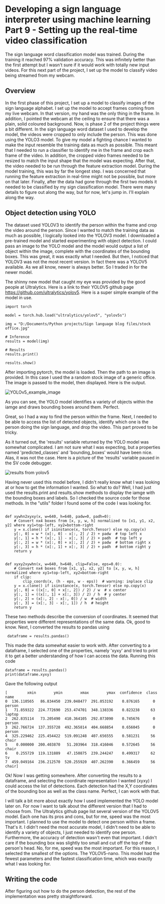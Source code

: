 # Developing a sign language interpreter using machine learning Part 9 - Setting up the real-time video classification

The sign language word classification model was trained. During the training it reached 97% validation accuracy. This was infinitely better than the first attempt but I wasn't sure if it would work with totally new input videos. 
For this next part of the project, I set up the model to classify video being streamed from my webcam. 

## Overview

In the first phase of this project, I set up a model to classify images of the sign language alphabet. 
I set up the model to accept frames coming from my live webcam. In that version, my hand was the only thing in the frame. 
In addition, I pointed the webcam at the ceiling to ensure that there was a plain, solid coloured background. Now, is phase 2 of the project things were a bit different. 
In the sign language word dataset I used to develop the model, the videos were cropped to only include the person. This was done using the YOLO3 model. 
To give my model a fighting chance I wanted to make the input resemble the training data as much as possible. 
This meant that I needed to run a classifier to identify me in the frame and crop each frame of the video. In addition, the cropped video frames needed to be resized to match the input shape that the model was expecting. 
After that, the video needed to be run through the feature extraction model. During the model training, this was by far the longest step. I was concerned that running the feature extraction in real-time might not be possible, but more on that later. 
Finally, after the data had gone through the first two models it needed to be classified by my sign classification model. There were many details to figure out along the way, but for now, let's jump in. I'll explain along the way. 

## Object detection using YOLO

The dataset used YOLOV3 to identify the person within the frame and crop the video around the person. Since I wanted to match the training data as much as possible, I logically looked into the YOLOV3 model. 
I downloaded a pre-trained model and started experimenting with object detection. I could pass an image to the YOLO model and the model would output a list of object within the image, complete with the coordinates of the bounding boxes. 
This was great, it was exactly what I needed. But then, I noticed that YOLOV3 was not the most recent version. In fact there was a YOLOV5 available. As we all know, newer is always better. So I traded in for the newer model. 

The shinny new model that caught my eye was provided by the good people at Ultralytics. Here is a link to their YOLOV5 github page https://github.com/ultralytics/yolov5.
Here is a super simple example of the model in use. 

```
import torch

model = torch.hub.load("ultralytics/yolov5", "yolov5s")

img = "D:/Documents/Python projects/Sign language blog files/stock office.jpg"

# Inference
results = model(img)

# Results
results.print() 

results.show()
```
After importing pytorch, the model is loaded. Then the path to an image is provided. In this case I used the a random stock image of a generic office.
The image is passed to the model, then displayed. Here is the output. 

![YOLOv5_example_image](https://user-images.githubusercontent.com/102377660/190526428-f3e7b62b-d64f-4ae8-aaf4-370766be7f55.jpg)

As you can see, the YOLO model identifies a variety of objects within the iamge and draws bounding boxes around them. Perfect. 

Great, so I had a way to find the person within the frame. Next, I needed to be able to access the list of detected objects, identify which one is the person doing the sign language, and drop the video. 
This part proved to be tricky. 

As it turned out, the 'results' variable returned by the YOLO model was somewhat complicated. I am not sure what I was expecting, but a properties named 'predicted_classes' and 'bounding_boxes' would have been nice. 
Alas, it was not the case. Here is a picture of the 'results' variable paused in the SV code debugger. 

![results from yolov5](https://user-images.githubusercontent.com/102377660/190527055-7b0a7b3e-fc86-41a4-b28e-a4ccc29ba9c8.JPG)

Having never used this model before, I didn't really know what I was looking at or how to get the information I wanted. 
So what to do? Well, I had just used the results.print and results.show methods to display the iamge with the bounding boxes and labels. So I checked the source code for those methods. 
In the "utils" folder I found some of the code I was looking for. 
```

def xywhn2xyxy(x, w=640, h=640, padw=0, padh=0):
    # Convert nx4 boxes from [x, y, w, h] normalized to [x1, y1, x2, y2] where xy1=top-left, xy2=bottom-right
    y = x.clone() if isinstance(x, torch.Tensor) else np.copy(x)
    y[:, 0] = w * (x[:, 0] - x[:, 2] / 2) + padw  # top left x
    y[:, 1] = h * (x[:, 1] - x[:, 3] / 2) + padh  # top left y
    y[:, 2] = w * (x[:, 0] + x[:, 2] / 2) + padw  # bottom right x
    y[:, 3] = h * (x[:, 1] + x[:, 3] / 2) + padh  # bottom right y
    return y


def xyxy2xywhn(x, w=640, h=640, clip=False, eps=0.0):
    # Convert nx4 boxes from [x1, y1, x2, y2] to [x, y, w, h] normalized where xy1=top-left, xy2=bottom-right
    if clip:
        clip_coords(x, (h - eps, w - eps))  # warning: inplace clip
    y = x.clone() if isinstance(x, torch.Tensor) else np.copy(x)
    y[:, 0] = ((x[:, 0] + x[:, 2]) / 2) / w  # x center
    y[:, 1] = ((x[:, 1] + x[:, 3]) / 2) / h  # y center
    y[:, 2] = (x[:, 2] - x[:, 0]) / w  # width
    y[:, 3] = (x[:, 3] - x[:, 1]) / h  # height
    return y

```
These two methods describe the conversion of coordinates. It seemed that properties were different representations of the same data. Ok, good to know. 
Next, I converted the results to pandas using 
```
 dataframe = results.pandas() 
```
This made the data somewhat easier to work with. After converting to a dataframe, I selected one of the properties, namely 'xyxy' and tried to print it to get a better understanding of how I can access the data. 
Running this code
```
dataframe = results.pandas()
print(dataframe.xyxy)
```
Gave the following output
```
[         xmin        ymin        xmax        ymax  confidence  class    name
0  136.110565   86.834450  239.048477  291.053192    0.876165      0  person
1   71.859322  224.772690  253.474701  348.138336    0.823238     63  laptop
2  262.835114   73.205490  410.364105  292.073090    0.745676      0  person
3  262.766724  137.355728  492.365814  404.668854    0.656045      0  person
4  325.229462  225.454422  519.091248  407.656555    0.581231     56   chair
5    0.000000  200.403870   51.203964  318.416046    0.572645     56   chair
6    0.255729  119.131889   47.150875  239.244247    0.499317     62      tv
7  459.049164  236.212570  520.255920  407.262390    0.366459     56   chair]
```
Ok! Now I was getting somewhere. After converting the results to a dataframe, and selecting the coordinate representation I wanted (xyxy) I could access the list of detections. 
Each detection had the X,Y coordinates of the bounding box as well as the class name. Perfect, I can work with that. 

I will talk a bit more about exactly how I used implemented the YOLO model later on. For now I want to talk about the different version that I had to choose from. 
The Ultralytics github page list several version of the YOLOV5 model. Each one has its pros and cons, but for me, speed was the most important. I planned to use the model to detect one person within a frame. That's it. 
I didn't need the most accurate model, I didn't need to be able to identify a variety of objects, I just needed to identify one person. Furthermore, the accuracy of detection wasn't even that important. 
I didn't care if the bounding box was slightly too small and cut off the top of the person's head. No, for me, speed was the most important. For this reason, I selected the smallest of the options. 
The YOLOV5-nano. This model had the fewest parameters and the fastest classification time, which was exactly what I was looking for. 

## Writing the code

After figuring out how to do the person detection, the rest of the implementation was pretty straightforward. 
